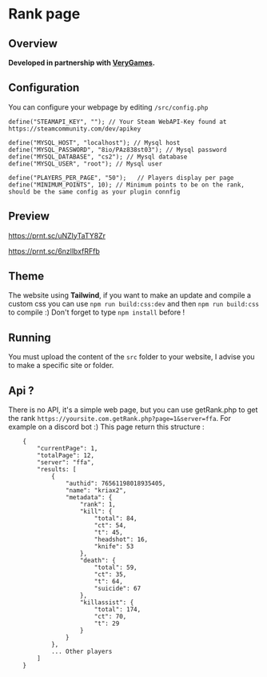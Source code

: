 # Rank page

## Overview
**Developed in partnership with [VeryGames](https://www.verygames.net).**

## Configuration
You can configure your webpage by editing `/src/config.php`

```
define("STEAMAPI_KEY", ""); // Your Steam WebAPI-Key found at https://steamcommunity.com/dev/apikey

define("MYSQL_HOST", "localhost"); // Mysql host
define("MYSQL_PASSWORD", "8io/PAz838st03"); // Mysql password
define("MYSQL_DATABASE", "cs2"); // Mysql database
define("MYSQL_USER", "root"); // Mysql user

define("PLAYERS_PER_PAGE", "50");   // Players display per page
define("MINIMUM_POINTS", 10); // Minimum points to be on the rank, should be the same config as your plugin connfig
```

## Preview 
https://prnt.sc/uNZIyTaTY8Zr

https://prnt.sc/6nzllbxfRFfb

## Theme
The website using **Tailwind**, if you want to make an update and compile a custom css you can use `npm run build:css:dev` and then `npm run build:css` to compile :) 
Don't forget to type `npm install` before !

## Running
You must upload the content of the `src` folder to your website, I advise you to make a specific site or folder.

## Api ?
There is no API, it's a simple web page, but you can use getRank.php to get the rank `https://yoursite.com.getRank.php?page=1&server=ffa`. For example on a discord bot :)
This page return this structure : 
```
    {
        "currentPage": 1,
        "totalPage": 12,
        "server": "ffa",
        "results: [
            {
                "authid": 76561198018935405,
                "name": "kriax2",
                "metadata": {
                    "rank": 1,
                    "kill": {
                        "total": 84,
                        "ct": 54,
                        "t": 45,
                        "headshot": 16,
                        "knife": 53
                    },
                    "death": {
                        "total": 59,
                        "ct": 35,
                        "t": 64,
                        "suicide": 67
                    },
                    "killassist": {
                        "total": 174,
                        "ct": 70,
                        "t": 29
                    }
                }
            },
            ... Other players
        ]
    }
```